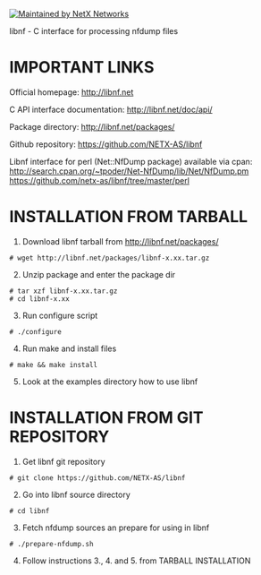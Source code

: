 
[![Maintained by NetX Networks](https://img.shields.io/badge/maintained%20by-NetX%20Networks-blue)](https://netx.as/)

libnf - C interface for processing nfdump files 


IMPORTANT LINKS
===============================================

Official homepage:
	http://libnf.net

C API interface documentation: 
	http://libnf.net/doc/api/

Package directory: 
	http://libnf.net/packages/

Github repository:
	https://github.com/NETX-AS/libnf

Libnf interface for perl (Net::NfDump package) available via cpan:
	http://search.cpan.org/~tpoder/Net-NfDump/lib/Net/NfDump.pm
	https://github.com/netx-as/libnf/tree/master/perl


INSTALLATION FROM TARBALL 
===============================================

1. Download libnf tarball from http://libnf.net/packages/
```
# wget http://libnf.net/packages/libnf-x.xx.tar.gz
```
2. Unzip package and enter the package dir 
```
# tar xzf libnf-x.xx.tar.gz 
# cd libnf-x.xx
```
3. Run configure script 
```
# ./configure 
```
4. Run make and install files 
```
# make && make install 
```   
5. Look at the examples directory how to use libnf 


INSTALLATION FROM GIT REPOSITORY
===============================================

1. Get libnf git repository 
```
# git clone https://github.com/NETX-AS/libnf
```
2. Go into libnf source directory 
```
# cd libnf
```
3. Fetch nfdump sources an prepare for using in libnf
```
# ./prepare-nfdump.sh
```
4. Follow instructions 3., 4. and 5. from TARBALL INSTALLATION




